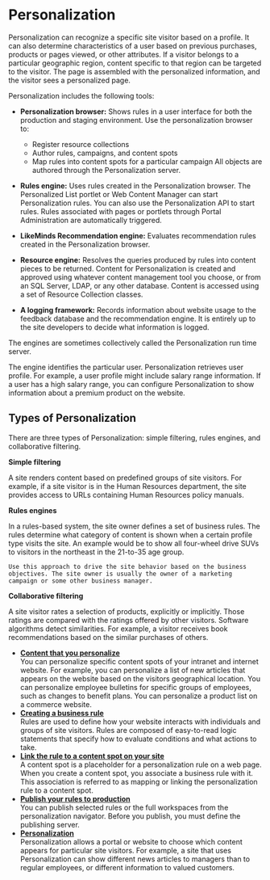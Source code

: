 # Personalization

Personalization can recognize a specific site visitor based on a profile. It can also determine characteristics of a user based on previous purchases, products or pages viewed, or other attributes. If a visitor belongs to a particular geographic region, content specific to that region can be targeted to the visitor. The page is assembled with the personalized information, and the visitor sees a personalized page.

Personalization includes the following tools:

-   **Personalization browser:** Shows rules in a user interface for both the production and staging environment. Use the personalization browser to:

    -   Register resource collections
    -   Author rules, campaigns, and content spots
    -   Map rules into content spots for a particular campaign
    All objects are authored through the Personalization server.

-   **Rules engine:** Uses rules created in the Personalization browser. The Personalized List portlet or Web Content Manager can start Personalization rules. You can also use the Personalization API to start rules. Rules associated with pages or portlets through Portal Administration are automatically triggered.
-   **LikeMinds Recommendation engine:** Evaluates recommendation rules created in the Personalization browser.
-   **Resource engine:** Resolves the queries produced by rules into content pieces to be returned. Content for Personalization is created and approved using whatever content management tool you choose, or from an SQL Server, LDAP, or any other database. Content is accessed using a set of Resource Collection classes.
-   **A logging framework:** Records information about website usage to the feedback database and the recommendation engine. It is entirely up to the site developers to decide what information is logged.

The engines are sometimes collectively called the Personalization run time server.

The engine identifies the particular user. Personalization retrieves user profile. For example, a user profile might include salary range information. If a user has a high salary range, you can configure Personalization to show information about a premium product on the website.

## Types of Personalization

There are three types of Personalization: simple filtering, rules engines, and collaborative filtering.

**Simple filtering**

A site renders content based on predefined groups of site visitors. For example, if a site visitor is in the Human Resources department, the site provides access to URLs containing Human Resources policy manuals.

**Rules engines**

In a rules-based system, the site owner defines a set of business rules. The rules determine what category of content is shown when a certain profile type visits the site. An example would be to show all four-wheel drive SUVs to visitors in the northeast in the 21-to-35 age group.

    Use this approach to drive the site behavior based on the business objectives. The site owner is usually the owner of a marketing campaign or some other business manager.

**Collaborative filtering**

A site visitor rates a selection of products, explicitly or implicitly. Those ratings are compared with the ratings offered by other visitors. Software algorithms detect similarities. For example, a visitor receives book recommendations based on the similar purchases of others.

- **[Content that you personalize](oob_pzn_content.md)**  
You can personalize specific content spots of your intranet and internet website. For example, you can personalize a list of new articles that appears on the website based on the visitors geographical location. You can personalize employee bulletins for specific groups of employees, such as changes to benefit plans. You can personalize a product list on a commerce website.
- **[Creating a business rule](oob_pzn_rule_create.md)**  
Rules are used to define how your website interacts with individuals and groups of site visitors. Rules are composed of easy-to-read logic statements that specify how to evaluate conditions and what actions to take.
- **[Link the rule to a content spot on your site](oob_pzn_rule_link.md)**  
A content spot is a placeholder for a personalization rule on a web page. When you create a content spot, you associate a business rule with it. This association is referred to as mapping or linking the personalization rule to a content spot.
- **[Publish your rules to production](oob_pzn_publish.md)**  
You can publish selected rules or the full workspaces from the personalization navigator. Before you publish, you must define the publishing server.
- **[Personalization](../personalization/personalization_2/index.md)**  
Personalization allows a portal or website to choose which content appears for particular site visitors. For example, a site that uses Personalization can show different news articles to managers than to regular employees, or different information to valued customers.
